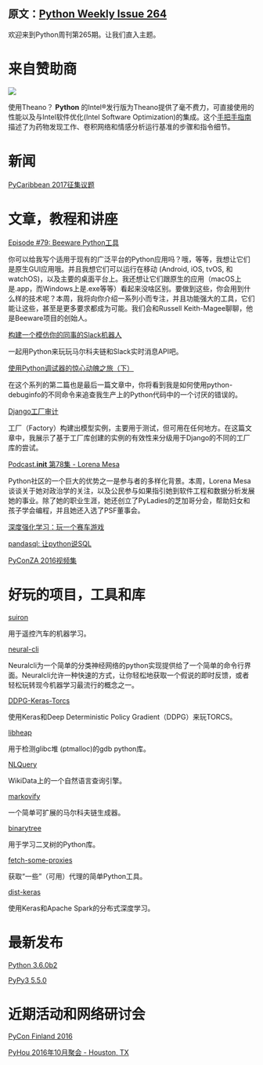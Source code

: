 原文：[Python Weekly Issue 264](http://eepurl.com/cjSenT)
---
  
欢迎来到Python周刊第265期。让我们直入主题。
  

# 来自赞助商 

[![](https://gallery.mailchimp.com/e2e180baf855ac797ef407fc7/images/b1a844b2-fee2-4dd3-b56c-341147f4c21b.png)](https://software.intel.com/en-us/intel-sdp-home) 

使用Theano？ **Python** 的Intel®发行版为Theano提供了毫不费力，可直接使用的性能以及与Intel软件优化(Intel Software Optimization)的集成。这个[手把手指南](https://software.intel.com/en-us/articles/getting-started-with-intel-optimized-theano)描述了为药物发现工作、卷积网络和情感分析运行基准的步骤和指令细节。
  
  
# 新闻
  
[PyCaribbean 2017征集议题](https://www.papercall.io/pycaribbean-2017)  
  
  
# 文章，教程和讲座 
  
[Episode #79: Beeware Python工具](https://talkpython.fm/episodes/show/79/beeware-python-tools)

你可以给我写个适用于现有的广泛平台的Python应用吗？哦，等等，我想让它们是原生GUI应用哦。并且我想它们可以运行在移动 (Android, iOS, tvOS, 和watchOS)，以及主要的桌面平台上。我还想让它们跟原生的应用（macOS上是.app，而Windows上是.exe等等）看起来没啥区别。要做到这些，你会用到什么样的技术呢？本周，我将向你介绍一系列小而专注，并且功能强大的工具，它们能让这些，甚至是更多要求都成为可能。我们会和Russell Keith-Magee聊聊，他是Beeware项目的创始人。
  
[构建一个模仿你的同事的Slack机器人](http://hirelofty.com/blog/how-build-slack-bot-mimics-your-colleague/)  

一起用Python来玩玩马尔科夫链和Slack实时消息API吧。
  
[使用Python调试器的惊心动魄之旅（下）](https://benbernardblog.com/my-startling-encounter-with-python-debuggers-part-2/)

在这个系列的第二篇也是最后一篇文章中，你将看到我是如何使用python-debuginfo的不同命令来追查我生产上的Python代码中的一个讨厌的错误的。
  
[Django工厂审计](http://jamescooke.info/django-factory-audit.html)

工厂（Factory）构建出模型实例，主要用于测试，但可用在任何地方。在这篇文章中，我展示了基于工厂库创建的实例的有效性来分级用于Django的不同的工厂库的尝试。
  
[Podcast.__init__ 第78集 - Lorena Mesa](https://podcastinit.com/lorena-mesa.html)  

Python社区的一个巨大的优势之一是参与者的多样化背景。本周，Lorena Mesa谈谈关于她对政治学的关注，以及公民参与如果指引她到软件工程和数据分析发展她的事业。除了她的职业生涯，她还创立了PyLadies的芝加哥分会，帮助妇女和孩子学会编程，并且她还入选了PSF董事会。  
  
[深度强化学习：玩一个赛车游戏](https://lopespm.github.io/machine_learning/2016/10/06/deep-reinforcement-learning-racing-game.html)  
  
[pandasql: 让python说SQL](http://blog.yhat.com/posts/pandasql-intro.html)  
  
[PyConZA 2016视频集](https://www.youtube.com/playlist?list=PLGjWYNrNnSufYp1ADGLKUFnXagkQhyRMU)  
  
  
# 好玩的项目，工具和库 
  
[suiron](https://github.com/kendricktan/suiron)  

用于遥控汽车的机器学习。
  
[neural-cli](https://github.com/hugorut/neural-cli)  

Neuralcli为一个简单的分类神经网络的python实现提供给了一个简单的命令行界面。Neuralcli允许一种快速的方式，让你轻松地获取一个假说的即时反馈，或者轻松玩转现今机器学习最流行的概念之一。
  
[DDPG-Keras-Torcs](https://github.com/yanpanlau/DDPG-Keras-Torcs)  

使用Keras和Deep Deterministic Policy Gradient（DDPG）来玩TORCS。
  
[libheap](https://github.com/cloudburst/libheap)  

用于检测glibc堆 (ptmalloc)的gdb python库。
  
[NLQuery](https://github.com/ayoungprogrammer/nlquery)  

WikiData上的一个自然语言查询引擎。  
  
[markovify](https://github.com/jsvine/markovify)  

一个简单可扩展的马尔科夫链生成器。
  
[binarytree](https://github.com/joowani/binarytree)  

用于学习二叉树的Python库。
  
[fetch-some-proxies](https://github.com/stamparm/fetch-some-proxies)  

获取“一些”（可用）代理的简单Python工具。
  
[dist-keras](https://github.com/JoeriHermans/dist-keras)  

使用Keras和Apache Spark的分布式深度学习。
  
  
# 最新发布  
  
[Python 3.6.0b2](https://www.python.org/downloads/release/python-360b2/)  
  
[PyPy3 5.5.0](https://morepypy.blogspot.com/2016/10/pypy3-550-released.html)  
  
  
# 近期活动和网络研讨会 
  
[PyCon Finland 2016](http://fi.pycon.org/2016/)  
  
[PyHou 2016年10月聚会 - Houston, TX](https://www.meetup.com/python-14/events/233398459/)  
  
